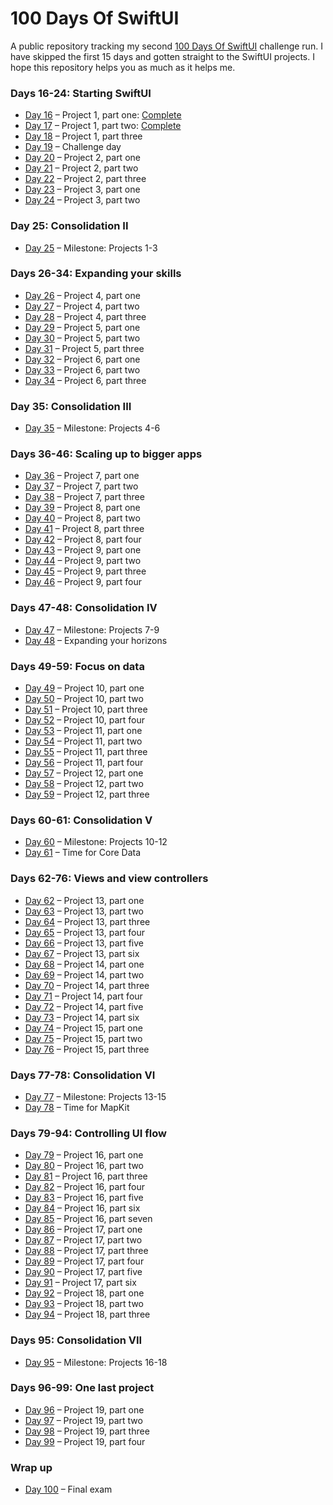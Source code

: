 # 100 Days Of SwiftUI

A public repository tracking my second [100 Days Of SwiftUI][100-days]
challenge run. I have skipped the first 15 days and gotten straight to the SwiftUI
projects. I hope this repository helps you as much as it helps me.

### Days 16-24: Starting SwiftUI

* [Day 16][day-016] – Project 1, part one:			[Complete][day-016-tag]
* [Day 17][day-017] – Project 1, part two:			[Complete][day-017-tag]
* [Day 18][day-018] – Project 1, part three
* [Day 19][day-019] – Challenge day
* [Day 20][day-020] – Project 2, part one
* [Day 21][day-021] – Project 2, part two
* [Day 22][day-022] – Project 2, part three
* [Day 23][day-023] – Project 3, part one
* [Day 24][day-024] – Project 3, part two

### Day 25: Consolidation II

* [Day 25][day-025] – Milestone: Projects 1-3

### Days 26-34: Expanding your skills

* [Day 26][day-026] – Project 4, part one
* [Day 27][day-027] – Project 4, part two
* [Day 28][day-028] – Project 4, part three
* [Day 29][day-029] – Project 5, part one
* [Day 30][day-030] – Project 5, part two
* [Day 31][day-031] – Project 5, part three
* [Day 32][day-032] – Project 6, part one
* [Day 33][day-033] – Project 6, part two
* [Day 34][day-034] – Project 6, part three

### Day 35: Consolidation III

* [Day 35][day-035] – Milestone: Projects 4-6

### Days 36-46: Scaling up to bigger apps

* [Day 36][day-036] – Project 7, part one
* [Day 37][day-037] – Project 7, part two
* [Day 38][day-038] – Project 7, part three
* [Day 39][day-039] – Project 8, part one
* [Day 40][day-040] – Project 8, part two
* [Day 41][day-041] – Project 8, part three
* [Day 42][day-042] – Project 8, part four
* [Day 43][day-043] – Project 9, part one
* [Day 44][day-044] – Project 9, part two
* [Day 45][day-045] – Project 9, part three
* [Day 46][day-046] – Project 9, part four

### Days 47-48: Consolidation IV

* [Day 47][day-047] – Milestone: Projects 7-9
* [Day 48][day-048] – Expanding your horizons

### Days 49-59: Focus on data

* [Day 49][day-049] – Project 10, part one
* [Day 50][day-050] – Project 10, part two
* [Day 51][day-051] – Project 10, part three
* [Day 52][day-052] – Project 10, part four
* [Day 53][day-053] – Project 11, part one
* [Day 54][day-054] – Project 11, part two
* [Day 55][day-055] – Project 11, part three
* [Day 56][day-056] – Project 11, part four
* [Day 57][day-057] – Project 12, part one
* [Day 58][day-058] – Project 12, part two
* [Day 59][day-059] – Project 12, part three

### Days 60-61: Consolidation V

* [Day 60][day-060] – Milestone: Projects 10-12
* [Day 61][day-061] – Time for Core Data

### Days 62-76: Views and view controllers

* [Day 62][day-062] – Project 13, part one
* [Day 63][day-063] – Project 13, part two
* [Day 64][day-064] – Project 13, part three
* [Day 65][day-065] – Project 13, part four
* [Day 66][day-066] – Project 13, part five
* [Day 67][day-067] – Project 13, part six
* [Day 68][day-068] – Project 14, part one
* [Day 69][day-069] – Project 14, part two
* [Day 70][day-070] – Project 14, part three
* [Day 71][day-071] – Project 14, part four
* [Day 72][day-072] – Project 14, part five
* [Day 73][day-073] – Project 14, part six
* [Day 74][day-074] – Project 15, part one
* [Day 75][day-075] – Project 15, part two
* [Day 76][day-076] – Project 15, part three

### Days 77-78: Consolidation VI

* [Day 77][day-077] – Milestone: Projects 13-15
* [Day 78][day-078] – Time for MapKit

### Days 79-94: Controlling UI flow

* [Day 79][day-079] – Project 16, part one
* [Day 80][day-080] – Project 16, part two
* [Day 81][day-081] – Project 16, part three
* [Day 82][day-082] – Project 16, part four
* [Day 83][day-083] – Project 16, part five
* [Day 84][day-084] – Project 16, part six
* [Day 85][day-085] – Project 16, part seven
* [Day 86][day-086] – Project 17, part one
* [Day 87][day-087] – Project 17, part two
* [Day 88][day-088] – Project 17, part three
* [Day 89][day-089] – Project 17, part four
* [Day 90][day-090] – Project 17, part five
* [Day 91][day-091] – Project 17, part six
* [Day 92][day-092] – Project 18, part one
* [Day 93][day-093] – Project 18, part two
* [Day 94][day-094] – Project 18, part three

### Days 95: Consolidation VII

* [Day 95][day-095] – Milestone: Projects 16-18

### Days 96-99: One last project

* [Day 96][day-096] – Project 19, part one
* [Day 97][day-097] – Project 19, part two
* [Day 98][day-098] – Project 19, part three
* [Day 99][day-099] – Project 19, part four

### Wrap up

* [Day 100][day-100] – Final exam

[//]: # (Links)

[100-days]: https://www.hackingwithswift.com/100/swiftui/
[day-016]: https://www.hackingwithswift.com/100/swiftui/16 (100 Days Of SwiftUI - Day 16 - Hacking With Swift)
[day-017]: https://www.hackingwithswift.com/100/swiftui/17 (100 Days Of SwiftUI - Day 17 - Hacking With Swift)
[day-018]: https://www.hackingwithswift.com/100/swiftui/18 (100 Days Of SwiftUI - Day 18 - Hacking With Swift)
[day-019]: https://www.hackingwithswift.com/100/swiftui/19 (100 Days Of SwiftUI - Day 19 - Hacking With Swift)
[day-020]: https://www.hackingwithswift.com/100/swiftui/20 (100 Days Of SwiftUI - Day 20 - Hacking With Swift)
[day-021]: https://www.hackingwithswift.com/100/swiftui/21 (100 Days Of SwiftUI - Day 21 - Hacking With Swift)
[day-022]: https://www.hackingwithswift.com/100/swiftui/22 (100 Days Of SwiftUI - Day 22 - Hacking With Swift)
[day-023]: https://www.hackingwithswift.com/100/swiftui/23 (100 Days Of SwiftUI - Day 23 - Hacking With Swift)
[day-024]: https://www.hackingwithswift.com/100/swiftui/24 (100 Days Of SwiftUI - Day 24 - Hacking With Swift)
[day-025]: https://www.hackingwithswift.com/100/swiftui/25 (100 Days Of SwiftUI - Day 25 - Hacking With Swift)
[day-026]: https://www.hackingwithswift.com/100/swiftui/26 (100 Days Of SwiftUI - Day 26 - Hacking With Swift)
[day-027]: https://www.hackingwithswift.com/100/swiftui/27 (100 Days Of SwiftUI - Day 27 - Hacking With Swift)
[day-028]: https://www.hackingwithswift.com/100/swiftui/28 (100 Days Of SwiftUI - Day 28 - Hacking With Swift)
[day-029]: https://www.hackingwithswift.com/100/swiftui/29 (100 Days Of SwiftUI - Day 29 - Hacking With Swift)
[day-030]: https://www.hackingwithswift.com/100/swiftui/30 (100 Days Of SwiftUI - Day 30 - Hacking With Swift)
[day-031]: https://www.hackingwithswift.com/100/swiftui/31 (100 Days Of SwiftUI - Day 31 - Hacking With Swift)
[day-032]: https://www.hackingwithswift.com/100/swiftui/32 (100 Days Of SwiftUI - Day 32 - Hacking With Swift)
[day-033]: https://www.hackingwithswift.com/100/swiftui/33 (100 Days Of SwiftUI - Day 33 - Hacking With Swift)
[day-034]: https://www.hackingwithswift.com/100/swiftui/34 (100 Days Of SwiftUI - Day 34 - Hacking With Swift)
[day-035]: https://www.hackingwithswift.com/100/swiftui/35 (100 Days Of SwiftUI - Day 35 - Hacking With Swift)
[day-036]: https://www.hackingwithswift.com/100/swiftui/36 (100 Days Of SwiftUI - Day 36 - Hacking With Swift)
[day-037]: https://www.hackingwithswift.com/100/swiftui/37 (100 Days Of SwiftUI - Day 37 - Hacking With Swift)
[day-038]: https://www.hackingwithswift.com/100/swiftui/38 (100 Days Of SwiftUI - Day 38 - Hacking With Swift)
[day-039]: https://www.hackingwithswift.com/100/swiftui/39 (100 Days Of SwiftUI - Day 39 - Hacking With Swift)
[day-040]: https://www.hackingwithswift.com/100/swiftui/40 (100 Days Of SwiftUI - Day 40 - Hacking With Swift)
[day-041]: https://www.hackingwithswift.com/100/swiftui/41 (100 Days Of SwiftUI - Day 41 - Hacking With Swift)
[day-042]: https://www.hackingwithswift.com/100/swiftui/42 (100 Days Of SwiftUI - Day 42 - Hacking With Swift)
[day-043]: https://www.hackingwithswift.com/100/swiftui/43 (100 Days Of SwiftUI - Day 43 - Hacking With Swift)
[day-044]: https://www.hackingwithswift.com/100/swiftui/44 (100 Days Of SwiftUI - Day 44 - Hacking With Swift)
[day-045]: https://www.hackingwithswift.com/100/swiftui/45 (100 Days Of SwiftUI - Day 45 - Hacking With Swift)
[day-046]: https://www.hackingwithswift.com/100/swiftui/46 (100 Days Of SwiftUI - Day 46 - Hacking With Swift)
[day-047]: https://www.hackingwithswift.com/100/swiftui/47 (100 Days Of SwiftUI - Day 47 - Hacking With Swift)
[day-048]: https://www.hackingwithswift.com/100/swiftui/48 (100 Days Of SwiftUI - Day 48 - Hacking With Swift)
[day-049]: https://www.hackingwithswift.com/100/swiftui/49 (100 Days Of SwiftUI - Day 49 - Hacking With Swift)
[day-050]: https://www.hackingwithswift.com/100/swiftui/50 (100 Days Of SwiftUI - Day 50 - Hacking With Swift)
[day-051]: https://www.hackingwithswift.com/100/swiftui/51 (100 Days Of SwiftUI - Day 51 - Hacking With Swift)
[day-052]: https://www.hackingwithswift.com/100/swiftui/52 (100 Days Of SwiftUI - Day 52 - Hacking With Swift)
[day-053]: https://www.hackingwithswift.com/100/swiftui/53 (100 Days Of SwiftUI - Day 53 - Hacking With Swift)
[day-054]: https://www.hackingwithswift.com/100/swiftui/54 (100 Days Of SwiftUI - Day 54 - Hacking With Swift)
[day-055]: https://www.hackingwithswift.com/100/swiftui/55 (100 Days Of SwiftUI - Day 55 - Hacking With Swift)
[day-056]: https://www.hackingwithswift.com/100/swiftui/56 (100 Days Of SwiftUI - Day 56 - Hacking With Swift)
[day-057]: https://www.hackingwithswift.com/100/swiftui/57 (100 Days Of SwiftUI - Day 57 - Hacking With Swift)
[day-058]: https://www.hackingwithswift.com/100/swiftui/58 (100 Days Of SwiftUI - Day 58 - Hacking With Swift)
[day-059]: https://www.hackingwithswift.com/100/swiftui/59 (100 Days Of SwiftUI - Day 59 - Hacking With Swift)
[day-060]: https://www.hackingwithswift.com/100/swiftui/60 (100 Days Of SwiftUI - Day 60 - Hacking With Swift)
[day-061]: https://www.hackingwithswift.com/100/swiftui/61 (100 Days Of SwiftUI - Day 61 - Hacking With Swift)
[day-062]: https://www.hackingwithswift.com/100/swiftui/62 (100 Days Of SwiftUI - Day 62 - Hacking With Swift)
[day-063]: https://www.hackingwithswift.com/100/swiftui/63 (100 Days Of SwiftUI - Day 63 - Hacking With Swift)
[day-064]: https://www.hackingwithswift.com/100/swiftui/64 (100 Days Of SwiftUI - Day 64 - Hacking With Swift)
[day-065]: https://www.hackingwithswift.com/100/swiftui/65 (100 Days Of SwiftUI - Day 65 - Hacking With Swift)
[day-066]: https://www.hackingwithswift.com/100/swiftui/66 (100 Days Of SwiftUI - Day 66 - Hacking With Swift)
[day-067]: https://www.hackingwithswift.com/100/swiftui/67 (100 Days Of SwiftUI - Day 67 - Hacking With Swift)
[day-068]: https://www.hackingwithswift.com/100/swiftui/68 (100 Days Of SwiftUI - Day 68 - Hacking With Swift)
[day-069]: https://www.hackingwithswift.com/100/swiftui/69 (100 Days Of SwiftUI - Day 69 - Hacking With Swift)
[day-070]: https://www.hackingwithswift.com/100/swiftui/70 (100 Days Of SwiftUI - Day 70 - Hacking With Swift)
[day-071]: https://www.hackingwithswift.com/100/swiftui/71 (100 Days Of SwiftUI - Day 71 - Hacking With Swift)
[day-072]: https://www.hackingwithswift.com/100/swiftui/72 (100 Days Of SwiftUI - Day 72 - Hacking With Swift)
[day-073]: https://www.hackingwithswift.com/100/swiftui/73 (100 Days Of SwiftUI - Day 73 - Hacking With Swift)
[day-074]: https://www.hackingwithswift.com/100/swiftui/74 (100 Days Of SwiftUI - Day 74 - Hacking With Swift)
[day-075]: https://www.hackingwithswift.com/100/swiftui/75 (100 Days Of SwiftUI - Day 75 - Hacking With Swift)
[day-076]: https://www.hackingwithswift.com/100/swiftui/76 (100 Days Of SwiftUI - Day 76 - Hacking With Swift)
[day-077]: https://www.hackingwithswift.com/100/swiftui/77 (100 Days Of SwiftUI - Day 77 - Hacking With Swift)
[day-078]: https://www.hackingwithswift.com/100/swiftui/78 (100 Days Of SwiftUI - Day 78 - Hacking With Swift)
[day-079]: https://www.hackingwithswift.com/100/swiftui/79 (100 Days Of SwiftUI - Day 79 - Hacking With Swift)
[day-080]: https://www.hackingwithswift.com/100/swiftui/80 (100 Days Of SwiftUI - Day 80 - Hacking With Swift)
[day-081]: https://www.hackingwithswift.com/100/swiftui/81 (100 Days Of SwiftUI - Day 81 - Hacking With Swift)
[day-082]: https://www.hackingwithswift.com/100/swiftui/82 (100 Days Of SwiftUI - Day 82 - Hacking With Swift)
[day-083]: https://www.hackingwithswift.com/100/swiftui/83 (100 Days Of SwiftUI - Day 83 - Hacking With Swift)
[day-084]: https://www.hackingwithswift.com/100/swiftui/84 (100 Days Of SwiftUI - Day 84 - Hacking With Swift)
[day-085]: https://www.hackingwithswift.com/100/swiftui/85 (100 Days Of SwiftUI - Day 85 - Hacking With Swift)
[day-086]: https://www.hackingwithswift.com/100/swiftui/86 (100 Days Of SwiftUI - Day 86 - Hacking With Swift)
[day-087]: https://www.hackingwithswift.com/100/swiftui/87 (100 Days Of SwiftUI - Day 87 - Hacking With Swift)
[day-088]: https://www.hackingwithswift.com/100/swiftui/88 (100 Days Of SwiftUI - Day 88 - Hacking With Swift)
[day-089]: https://www.hackingwithswift.com/100/swiftui/89 (100 Days Of SwiftUI - Day 89 - Hacking With Swift)
[day-090]: https://www.hackingwithswift.com/100/swiftui/90 (100 Days Of SwiftUI - Day 90 - Hacking With Swift)
[day-091]: https://www.hackingwithswift.com/100/swiftui/91 (100 Days Of SwiftUI - Day 91 - Hacking With Swift)
[day-092]: https://www.hackingwithswift.com/100/swiftui/92 (100 Days Of SwiftUI - Day 92 - Hacking With Swift)
[day-093]: https://www.hackingwithswift.com/100/swiftui/93 (100 Days Of SwiftUI - Day 93 - Hacking With Swift)
[day-094]: https://www.hackingwithswift.com/100/swiftui/94 (100 Days Of SwiftUI - Day 94 - Hacking With Swift)
[day-095]: https://www.hackingwithswift.com/100/swiftui/95 (100 Days Of SwiftUI - Day 95 - Hacking With Swift)
[day-096]: https://www.hackingwithswift.com/100/swiftui/96 (100 Days Of SwiftUI - Day 96 - Hacking With Swift)
[day-097]: https://www.hackingwithswift.com/100/swiftui/97 (100 Days Of SwiftUI - Day 97 - Hacking With Swift)
[day-098]: https://www.hackingwithswift.com/100/swiftui/98 (100 Days Of SwiftUI - Day 98 - Hacking With Swift)
[day-099]: https://www.hackingwithswift.com/100/swiftui/99 (100 Days Of SwiftUI - Day 99 - Hacking With Swift)
[day-100]: https://www.hackingwithswift.com/100/swiftui/100 (100 Days Of SwiftUI - Day 100 - Hacking With Swift)

[//]: # (GitHub)

[day-016-tag]: https://github.com/p16r/100DaysOfSwiftUI/releases/tag/day16 (Release day16 · p16r/100DaysOfSwiftUI)
[day-017-tag]: https://github.com/p16r/100DaysOfSwiftUI/releases/tag/day17 (Release day17 · p16r/100DaysOfSwiftUI)
[day-018-tag]: https://github.com/p16r/100DaysOfSwiftUI/releases/tag/day18 (Release day18 · p16r/100DaysOfSwiftUI)
[day-019-tag]: https://github.com/p16r/100DaysOfSwiftUI/releases/tag/day19 (Release day19 · p16r/100DaysOfSwiftUI)
[day-020-tag]: https://github.com/p16r/100DaysOfSwiftUI/releases/tag/day20 (Release day20 · p16r/100DaysOfSwiftUI)
[day-021-tag]: https://github.com/p16r/100DaysOfSwiftUI/releases/tag/day21 (Release day21 · p16r/100DaysOfSwiftUI)
[day-022-tag]: https://github.com/p16r/100DaysOfSwiftUI/releases/tag/day22 (Release day22 · p16r/100DaysOfSwiftUI)
[day-023-tag]: https://github.com/p16r/100DaysOfSwiftUI/releases/tag/day23 (Release day23 · p16r/100DaysOfSwiftUI)
[day-024-tag]: https://github.com/p16r/100DaysOfSwiftUI/releases/tag/day24 (Release day24 · p16r/100DaysOfSwiftUI)
[day-025-tag]: https://github.com/p16r/100DaysOfSwiftUI/releases/tag/day25 (Release day25 · p16r/100DaysOfSwiftUI)
[day-026-tag]: https://github.com/p16r/100DaysOfSwiftUI/releases/tag/day26 (Release day26 · p16r/100DaysOfSwiftUI)
[day-027-tag]: https://github.com/p16r/100DaysOfSwiftUI/releases/tag/day27 (Release day27 · p16r/100DaysOfSwiftUI)
[day-028-tag]: https://github.com/p16r/100DaysOfSwiftUI/releases/tag/day28 (Release day28 · p16r/100DaysOfSwiftUI)
[day-029-tag]: https://github.com/p16r/100DaysOfSwiftUI/releases/tag/day29 (Release day29 · p16r/100DaysOfSwiftUI)
[day-030-tag]: https://github.com/p16r/100DaysOfSwiftUI/releases/tag/day30 (Release day30 · p16r/100DaysOfSwiftUI)
[day-031-tag]: https://github.com/p16r/100DaysOfSwiftUI/releases/tag/day31 (Release day31 · p16r/100DaysOfSwiftUI)
[day-032-tag]: https://github.com/p16r/100DaysOfSwiftUI/releases/tag/day32 (Release day32 · p16r/100DaysOfSwiftUI)
[day-033-tag]: https://github.com/p16r/100DaysOfSwiftUI/releases/tag/day33 (Release day33 · p16r/100DaysOfSwiftUI)
[day-034-tag]: https://github.com/p16r/100DaysOfSwiftUI/releases/tag/day34 (Release day34 · p16r/100DaysOfSwiftUI)
[day-035-tag]: https://github.com/p16r/100DaysOfSwiftUI/releases/tag/day35 (Release day35 · p16r/100DaysOfSwiftUI)
[day-036-tag]: https://github.com/p16r/100DaysOfSwiftUI/releases/tag/day36 (Release day36 · p16r/100DaysOfSwiftUI)
[day-037-tag]: https://github.com/p16r/100DaysOfSwiftUI/releases/tag/day37 (Release day37 · p16r/100DaysOfSwiftUI)
[day-038-tag]: https://github.com/p16r/100DaysOfSwiftUI/releases/tag/day38 (Release day38 · p16r/100DaysOfSwiftUI)
[day-039-tag]: https://github.com/p16r/100DaysOfSwiftUI/releases/tag/day39 (Release day39 · p16r/100DaysOfSwiftUI)
[day-040-tag]: https://github.com/p16r/100DaysOfSwiftUI/releases/tag/day40 (Release day40 · p16r/100DaysOfSwiftUI)
[day-041-tag]: https://github.com/p16r/100DaysOfSwiftUI/releases/tag/day41 (Release day41 · p16r/100DaysOfSwiftUI)
[day-042-tag]: https://github.com/p16r/100DaysOfSwiftUI/releases/tag/day42 (Release day42 · p16r/100DaysOfSwiftUI)
[day-043-tag]: https://github.com/p16r/100DaysOfSwiftUI/releases/tag/day43 (Release day43 · p16r/100DaysOfSwiftUI)
[day-044-tag]: https://github.com/p16r/100DaysOfSwiftUI/releases/tag/day44 (Release day44 · p16r/100DaysOfSwiftUI)
[day-045-tag]: https://github.com/p16r/100DaysOfSwiftUI/releases/tag/day45 (Release day45 · p16r/100DaysOfSwiftUI)
[day-046-tag]: https://github.com/p16r/100DaysOfSwiftUI/releases/tag/day46 (Release day46 · p16r/100DaysOfSwiftUI)
[day-047-tag]: https://github.com/p16r/100DaysOfSwiftUI/releases/tag/day47 (Release day47 · p16r/100DaysOfSwiftUI)
[day-048-tag]: https://github.com/p16r/100DaysOfSwiftUI/releases/tag/day48 (Release day48 · p16r/100DaysOfSwiftUI)
[day-049-tag]: https://github.com/p16r/100DaysOfSwiftUI/releases/tag/day49 (Release day49 · p16r/100DaysOfSwiftUI)
[day-050-tag]: https://github.com/p16r/100DaysOfSwiftUI/releases/tag/day50 (Release day50 · p16r/100DaysOfSwiftUI)
[day-051-tag]: https://github.com/p16r/100DaysOfSwiftUI/releases/tag/day51 (Release day51 · p16r/100DaysOfSwiftUI)
[day-052-tag]: https://github.com/p16r/100DaysOfSwiftUI/releases/tag/day52 (Release day52 · p16r/100DaysOfSwiftUI)
[day-053-tag]: https://github.com/p16r/100DaysOfSwiftUI/releases/tag/day53 (Release day53 · p16r/100DaysOfSwiftUI)
[day-054-tag]: https://github.com/p16r/100DaysOfSwiftUI/releases/tag/day54 (Release day54 · p16r/100DaysOfSwiftUI)
[day-055-tag]: https://github.com/p16r/100DaysOfSwiftUI/releases/tag/day55 (Release day55 · p16r/100DaysOfSwiftUI)
[day-056-tag]: https://github.com/p16r/100DaysOfSwiftUI/releases/tag/day56 (Release day56 · p16r/100DaysOfSwiftUI)
[day-057-tag]: https://github.com/p16r/100DaysOfSwiftUI/releases/tag/day57 (Release day57 · p16r/100DaysOfSwiftUI)
[day-058-tag]: https://github.com/p16r/100DaysOfSwiftUI/releases/tag/day58 (Release day58 · p16r/100DaysOfSwiftUI)
[day-059-tag]: https://github.com/p16r/100DaysOfSwiftUI/releases/tag/day59 (Release day59 · p16r/100DaysOfSwiftUI)
[day-060-tag]: https://github.com/p16r/100DaysOfSwiftUI/releases/tag/day60 (Release day60 · p16r/100DaysOfSwiftUI)
[day-061-tag]: https://github.com/p16r/100DaysOfSwiftUI/releases/tag/day61 (Release day61 · p16r/100DaysOfSwiftUI)
[day-062-tag]: https://github.com/p16r/100DaysOfSwiftUI/releases/tag/day62 (Release day62 · p16r/100DaysOfSwiftUI)
[day-063-tag]: https://github.com/p16r/100DaysOfSwiftUI/releases/tag/day63 (Release day63 · p16r/100DaysOfSwiftUI)
[day-064-tag]: https://github.com/p16r/100DaysOfSwiftUI/releases/tag/day64 (Release day64 · p16r/100DaysOfSwiftUI)
[day-065-tag]: https://github.com/p16r/100DaysOfSwiftUI/releases/tag/day65 (Release day65 · p16r/100DaysOfSwiftUI)
[day-066-tag]: https://github.com/p16r/100DaysOfSwiftUI/releases/tag/day66 (Release day66 · p16r/100DaysOfSwiftUI)
[day-067-tag]: https://github.com/p16r/100DaysOfSwiftUI/releases/tag/day67 (Release day67 · p16r/100DaysOfSwiftUI)
[day-068-tag]: https://github.com/p16r/100DaysOfSwiftUI/releases/tag/day68 (Release day68 · p16r/100DaysOfSwiftUI)
[day-069-tag]: https://github.com/p16r/100DaysOfSwiftUI/releases/tag/day69 (Release day69 · p16r/100DaysOfSwiftUI)
[day-070-tag]: https://github.com/p16r/100DaysOfSwiftUI/releases/tag/day70 (Release day70 · p16r/100DaysOfSwiftUI)
[day-071-tag]: https://github.com/p16r/100DaysOfSwiftUI/releases/tag/day71 (Release day71 · p16r/100DaysOfSwiftUI)
[day-072-tag]: https://github.com/p16r/100DaysOfSwiftUI/releases/tag/day72 (Release day72 · p16r/100DaysOfSwiftUI)
[day-073-tag]: https://github.com/p16r/100DaysOfSwiftUI/releases/tag/day73 (Release day73 · p16r/100DaysOfSwiftUI)
[day-074-tag]: https://github.com/p16r/100DaysOfSwiftUI/releases/tag/day74 (Release day74 · p16r/100DaysOfSwiftUI)
[day-075-tag]: https://github.com/p16r/100DaysOfSwiftUI/releases/tag/day75 (Release day75 · p16r/100DaysOfSwiftUI)
[day-076-tag]: https://github.com/p16r/100DaysOfSwiftUI/releases/tag/day76 (Release day76 · p16r/100DaysOfSwiftUI)
[day-077-tag]: https://github.com/p16r/100DaysOfSwiftUI/releases/tag/day77 (Release day77 · p16r/100DaysOfSwiftUI)
[day-078-tag]: https://github.com/p16r/100DaysOfSwiftUI/releases/tag/day78 (Release day78 · p16r/100DaysOfSwiftUI)
[day-079-tag]: https://github.com/p16r/100DaysOfSwiftUI/releases/tag/day79 (Release day79 · p16r/100DaysOfSwiftUI)
[day-080-tag]: https://github.com/p16r/100DaysOfSwiftUI/releases/tag/day80 (Release day80 · p16r/100DaysOfSwiftUI)
[day-081-tag]: https://github.com/p16r/100DaysOfSwiftUI/releases/tag/day81 (Release day81 · p16r/100DaysOfSwiftUI)
[day-082-tag]: https://github.com/p16r/100DaysOfSwiftUI/releases/tag/day82 (Release day82 · p16r/100DaysOfSwiftUI)
[day-083-tag]: https://github.com/p16r/100DaysOfSwiftUI/releases/tag/day83 (Release day83 · p16r/100DaysOfSwiftUI)
[day-084-tag]: https://github.com/p16r/100DaysOfSwiftUI/releases/tag/day84 (Release day84 · p16r/100DaysOfSwiftUI)
[day-085-tag]: https://github.com/p16r/100DaysOfSwiftUI/releases/tag/day85 (Release day85 · p16r/100DaysOfSwiftUI)
[day-086-tag]: https://github.com/p16r/100DaysOfSwiftUI/releases/tag/day86 (Release day86 · p16r/100DaysOfSwiftUI)
[day-087-tag]: https://github.com/p16r/100DaysOfSwiftUI/releases/tag/day87 (Release day87 · p16r/100DaysOfSwiftUI)
[day-088-tag]: https://github.com/p16r/100DaysOfSwiftUI/releases/tag/day88 (Release day88 · p16r/100DaysOfSwiftUI)
[day-089-tag]: https://github.com/p16r/100DaysOfSwiftUI/releases/tag/day89 (Release day89 · p16r/100DaysOfSwiftUI)
[day-090-tag]: https://github.com/p16r/100DaysOfSwiftUI/releases/tag/day90 (Release day90 · p16r/100DaysOfSwiftUI)
[day-091-tag]: https://github.com/p16r/100DaysOfSwiftUI/releases/tag/day91 (Release day91 · p16r/100DaysOfSwiftUI)
[day-092-tag]: https://github.com/p16r/100DaysOfSwiftUI/releases/tag/day92 (Release day92 · p16r/100DaysOfSwiftUI)
[day-093-tag]: https://github.com/p16r/100DaysOfSwiftUI/releases/tag/day93 (Release day93 · p16r/100DaysOfSwiftUI)
[day-094-tag]: https://github.com/p16r/100DaysOfSwiftUI/releases/tag/day94 (Release day94 · p16r/100DaysOfSwiftUI)
[day-095-tag]: https://github.com/p16r/100DaysOfSwiftUI/releases/tag/day95 (Release day95 · p16r/100DaysOfSwiftUI)
[day-096-tag]: https://github.com/p16r/100DaysOfSwiftUI/releases/tag/day96 (Release day96 · p16r/100DaysOfSwiftUI)
[day-097-tag]: https://github.com/p16r/100DaysOfSwiftUI/releases/tag/day97 (Release day97 · p16r/100DaysOfSwiftUI)
[day-098-tag]: https://github.com/p16r/100DaysOfSwiftUI/releases/tag/day98 (Release day98 · p16r/100DaysOfSwiftUI)
[day-099-tag]: https://github.com/p16r/100DaysOfSwiftUI/releases/tag/day99 (Release day99 · p16r/100DaysOfSwiftUI)
[day-100-tag]: https://github.com/p16r/100DaysOfSwiftUI/releases/tag/day100 (Release day100 · p16r/100DaysOfSwiftUI)
